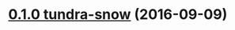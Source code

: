 <a name="0.14.0"></a>
# [0.1.0 tundra-snow](https://github.com/mayflower/angular-osm/compare/0.0.0...0.1.0) (2016-09-09)



